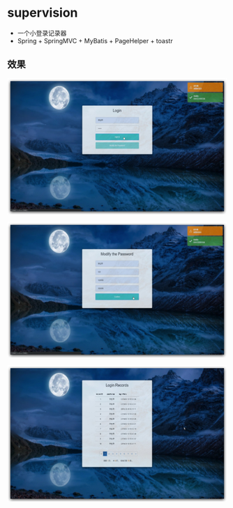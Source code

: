 # supervision

- 一个小登录记录器
- Spring + SpringMVC + MyBatis + PageHelper + toastr

## 效果

![](./doc/img1.jpg)

![](./doc/img2.jpg)

![](./doc/img3.jpg)
